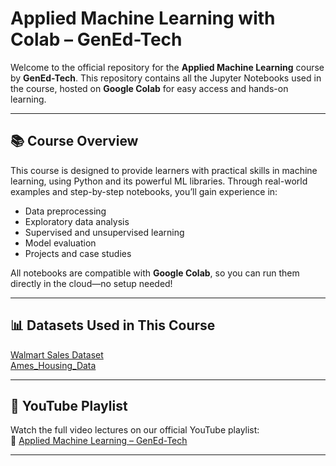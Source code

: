 # Applied Machine Learning with Colab – GenEd-Tech

Welcome to the official repository for the **Applied Machine Learning** course by **GenEd-Tech**. This repository contains all the Jupyter Notebooks used in the course, hosted on **Google Colab** for easy access and hands-on learning.

---

## 📚 Course Overview

This course is designed to provide learners with practical skills in machine learning, using Python and its powerful ML libraries. Through real-world examples and step-by-step notebooks, you’ll gain experience in:

- Data preprocessing
- Exploratory data analysis
- Supervised and unsupervised learning
- Model evaluation
- Projects and case studies

All notebooks are compatible with **Google Colab**, so you can run them directly in the cloud—no setup needed!

---

## 📊 Datasets Used in This Course

[Walmart Sales Dataset](https://www.kaggle.com/datasets/mikhail1681/walmart-sales) <br>
[Ames_Housing_Data](https://www.kaggle.com/datasets/godofprogramming/ameshousing/data)

---

## 🔗 YouTube Playlist

Watch the full video lectures on our official YouTube playlist:  
🎥 [Applied Machine Learning – GenEd-Tech](https://www.youtube.com/playlist?list=PLl5WbAwgvDObY0ideQONJSgrrBwlLaO-W
)

---


